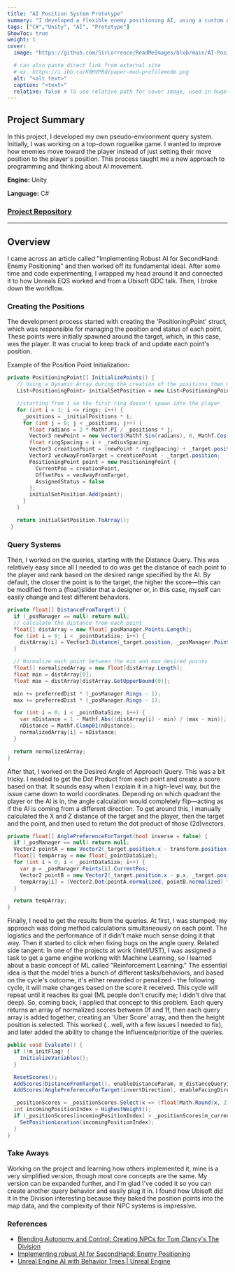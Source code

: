 ```yaml
---
title: "AI Position System Prototype"
summary: "I developed a flexible enemy positioning AI, using a custom query system."
tags: ["C#","Unity", "AI", "Prototype"]
ShowToc: true
weight: 1
cover:
  image: "https://github.com/SirLorrence/ReadMeImages/blob/main/AI-PositionSystem-Prototype/All-together-gif.gif?raw=true"

  # can also paste direct link from external site
  # ex. https://i.ibb.co/K0HVPBd/paper-mod-profilemode.png
  alt: "<alt text>"
  caption: "<text>"
  relative: false # To use relative path for cover image, used in hugo Page-bundles
---
```


## Project Summary

In this project, I developed my own pseudo-environment query system. Initially, I was working on a top-down roguelike game. I wanted to improve how enemies move toward the player instead of just setting their move position to the player's position. This process taught me a new approach to programming and thinking about AI movement.

**Engine:** Unity

**Language:** C#

### **[Project Repository](https://github.com/SirLorrence/AI-PositionSystem-Prototype)**


---

## Overview
I came across an article called "Implementing Robust AI for SecondHand: Enemy Positioning" and then worked off its fundamental ideal. After some time and code experimenting, I wrapped my head around it and connected it to how Unreals EQS worked and from a Ubisoft GDC talk. Then, I broke down the workflow.

### Creating the Positions
The development process started with creating the 'PositioningPoint' struct, which was responsible for managing the position and status of each point. These points were initially spawned around the target, which, in this case, was the player. It was crucial to keep track of and update each point's position.

Example of the Position Point Initialization:
```c#
private PositioningPoint[] InitializePoints() {
   // Using a Dynamic Array during the creation of the positions then using a static(sized) array
   List<PositioningPoint> initialSetPosition = new List<PositioningPoint>();

   //starting from 1 so the first ring doesn't spawn into the player
   for (int i = 1; i <= rings; i++) {
     _positions = _initialPositions * i;
     for (int j = 0; j < _positions; j++) {
       float radians = 2 * Mathf.PI / _positions * j;
       Vector3 newPoint = new Vector3(Mathf.Sin(radians), 0, Mathf.Cos(radians));
       float ringSpacing = i + _radiusSpacing;
       Vector3 creationPoint = (newPoint * ringSpacing) + _target.position;
       Vector3 vecAwayFromTarget = creationPoint - _target.position;
       PositioningPoint point = new PositioningPoint {
         CurrentPos = creationPoint,
         OffsetPos = vecAwayFromTarget,
         AssignedStatus = false
       };
       initialSetPosition.Add(point);
     }
   }

   return initialSetPosition.ToArray();
 }
```
### Query Systems
Then, I worked on the queries, starting with the Distance Query. This was relatively easy since all I needed to do was get the distance of each point to the player and rank based on the desired range specified by the AI. By default, the closer the point is to the target, the higher the score—this can be modified from a (float)slider that a designer or, in this case, myself can easily change and test different behaviors.

```c#
private float[] DistanceFromTarget() {
  if (_posManager == null) return null;
  // calculate the distance from each point
  float[] distArray = new float[_posManager.Points.Length];
  for (int i = 0; i < _pointDataSize; i++) {
    distArray[i] = Vector3.Distance(_target.position, _posManager.Points[i].CurrentPos);
  }

  // Normalize each point between the min and max desired points
  float[] normalizedArray = new float[distArray.Length];
  float min = distArray[0];
  float max = distArray[distArray.GetUpperBound(0)];

  min += preferredDist * (_posManager.Rings - 1);
  max += preferredDist * (_posManager.Rings - 1);

  for (int i = 0; i < _pointDataSize; i++) {
    var nDistance = 1 - Mathf.Abs((distArray[i] - min) / (max - min));
    nDistance = Mathf.Clamp01(nDistance);
    normalizedArray[i] = nDistance;
  }

  return normalizedArray;
}
```

After that, I worked on the Desired Angle of Approach Query. This was a bit tricky. I needed to get the Dot Product from each point and create a score based on that. It sounds easy when I explain it in a high-level way, but the issue came down to world coordinates. Depending on which quadrant the player or the AI is in, the angle calculation would completely flip—acting as if the AI is coming from a different direction. To get around this, I manually calculated the X and Z distance of the target and the player, then the target and the point, and then used to return the dot product of those (2d)vectors.

```c#
private float[] AnglePreferenceForTarget(bool inverse = false) {
  if (_posManager == null) return null;
  Vector2 pointA = new Vector2(_target.position.x - transform.position.x, _target.position.z - transform.position.z);
  float[] tempArray = new float[_pointDataSize];
  for (int i = 0; i < _pointDataSize; i++) {
    var p = _posManager.Points[i].CurrentPos;
    Vector2 pointB = new Vector2(_target.position.x - p.x, _target.position.z - p.z);
    tempArray[i] = (Vector2.Dot(pointA.normalized, pointB.normalized) * ((inverse) ? -1 : 1)) + angleTolerance;
  }

  return tempArray;
}
```

Finally, I need to get the results from the queries. At first, I was stumped; my approach was doing method calculations simultaneously on each point. The logistics and the performance of it didn't make much sense doing it that way. Then it started to click when fixing bugs on the angle query. Related side tangent: In one of the projects at work (Intel/UST), I was assigned a task to get a game engine working with Machine Learning, so I learned about a basic concept of ML called "Reinforcement Learning." The essential idea is that the model tries a bunch of different tasks/behaviors, and based on the cycle's outcome, it's either rewarded or penalized - the following cycle, it will make changes based on the score it received. This cycle will repeat until it reaches its goal (ML people don't crucify me; I didn't dive that deep). So, coming back, I applied that concept to this problem. Each query returns an array of normalized scores between 0f and 1f, then each query array is added together, creating an 'Uber Score' array, and then the height position is selected. This worked (...well, with a few issues I needed to fix), and later added the ability to change the Influence/prioritize of the queries.

```c#
public void Evaluate() {
  if (!m_initFlag) {
    InitializeVariables();
  }

  ResetScores();
  AddScores(DistanceFromTarget(), enableDistanceParam, m_distanceQueryInfluence);
  AddScores(AnglePreferenceForTarget(invertDirection), enableFacingDirectionParam, m_angleQueryInfluence);

  _positionScores = _positionScores.Select(x => (float)Math.Round(x, 2)).ToArray();
  int incomingPositionIndex = HighestWeight();
  if (_positionScores[incomingPositionIndex] > _positionScores[m_currentPositionIndex] || m_reposition) {
    SetPositionLocation(incomingPositionIndex);
  }
}
```

### Take Aways
Working on the project and learning how others implemented it, mine is a very simplified version, though most core concepts are the same. My version can be expanded further, and I'm glad I've coded it so you can create another query behavior and easily plug it in. I found how Ubisoft did it in the Division interesting because they baked the position points into the map data, and the complexity of their NPC systems is impressive.


### References
- [Blending Autonomy and Control: Creating NPCs for Tom Clancy's The Division](https://youtu.be/Vre9qqoEBpE?si=2FasCi1i7qWfbg9r)
- [Implementing robust AI for SecondHand: Enemy Positioning](https://www.rikodu.com/implementing-robust-ai-for-secondhand-enemy-positioning/)
- [Unreal Engine AI with Behavior Trees | Unreal Engine](https://youtu.be/iY1jnFvHgbE?si=R9yMa_Wdr_G9PZ85&t=1160)